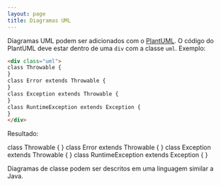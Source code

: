 ```yaml
---
layout: page
title: Diagramas UML
---
```


Diagramas UML podem ser adicionados com o [PlantUML](https://plantuml.com/). O código do PlantUML deve estar dentro de uma `div` com a classe `uml`. Exemplo:

```html
<div class="uml">
class Throwable {
}
class Error extends Throwable {
}
class Exception extends Throwable {
}
class RuntimeException extends Exception {
}
</div>
```

Resultado:

<div class="uml">
class Throwable {
}
class Error extends Throwable {
}
class Exception extends Throwable {
}
class RuntimeException extends Exception {
}
</div>

Diagramas de classe podem ser descritos em uma linguagem similar a Java.
